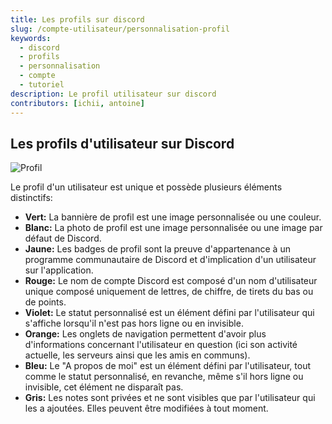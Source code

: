```yaml
---
title: Les profils sur discord
slug: /compte-utilisateur/personnalisation-profil
keywords:
  - discord
  - profils
  - personnalisation
  - compte
  - tutoriel
description: Le profil utilisateur sur discord
contributors: [ichii, antoine]
---
```

## Les profils d'utilisateur sur Discord
![Profil](https://i.dfr.gg/xfc7.png)

Le profil d'un utilisateur est unique et possède plusieurs éléments distinctifs:
- **Vert:** La bannière de profil est une image personnalisée ou une couleur.
- **Blanc:** La photo de profil est une image personnalisée ou une image par défaut de Discord.
- **Jaune:** Les badges de profil sont la preuve d'appartenance à un programme communautaire de Discord et d'implication d'un utilisateur sur l'application.
- **Rouge:** Le nom de compte Discord est composé d'un nom d'utilisateur unique composé uniquement de lettres, de chiffre, de tirets du bas ou de points.
- **Violet:** Le statut personnalisé est un élément défini par l'utilisateur qui s'affiche lorsqu'il n'est pas hors ligne ou en invisible.
- **Orange:** Les onglets de navigation permettent d'avoir plus d'informations concernant l'utilisateur en question (ici son activité actuelle, les serveurs ainsi que les amis en communs).
- **Bleu:** Le "A propos de moi" est un élément défini par l'utilisateur, tout comme le statut personnalisé, en revanche, même s'il hors ligne ou invisible, cet élément ne disparaît pas.
- **Gris:** Les notes sont privées et ne sont visibles que par l'utilisateur qui les a ajoutées. Elles peuvent être modifiées à tout moment.
